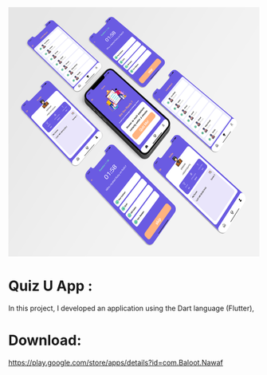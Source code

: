 <!-- # quiz_u

A new Flutter project.

## Getting Started

This project is a starting point for a Flutter application.

A few resources to get you started if this is your first Flutter project:

- [Lab: Write your first Flutter app](https://docs.flutter.dev/get-started/codelab)
- [Cookbook: Useful Flutter samples](https://docs.flutter.dev/cookbook)

For help getting started with Flutter development, view the
[online documentation](https://docs.flutter.dev/), which offers tutorials,
samples, guidance on mobile development, and a full API reference.
# quizu_app -->

<p align="center">
    <a href="">
        <img src="./example/poster.png" height="500px">
    </a>
</p>

# Quiz U App :

In this project, I developed an application using the Dart language (Flutter),



# Download:

https://play.google.com/store/apps/details?id=com.Baloot.Nawaf
